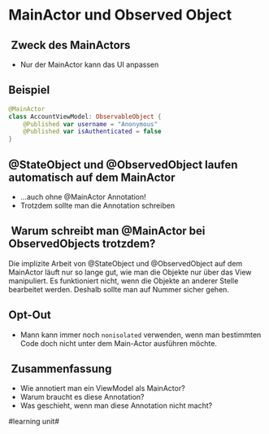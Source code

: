 # MainActor und Observed Object

##  Zweck des MainActors

- Nur der MainActor kann das UI anpassen

## Beispiel

```swift
@MainActor
class AccountViewModel: ObservableObject {
    @Published var username = "Anonymous"
    @Published var isAuthenticated = false
}
```


## @StateObject und @ObservedObject laufen automatisch auf dem MainActor

- …auch ohne @MainActor Annotation! 
- Trotzdem sollte man die Annotation schreiben

##  Warum schreibt man @MainActor bei ObservedObjects trotzdem?

Die implizite Arbeit von @StateObject und @ObservedObject auf dem MainActor läuft  nur so lange gut, wie man die Objekte nur über das View manipuliert. Es funktioniert nicht, wenn die Objekte an anderer Stelle bearbeitet werden. Deshalb sollte man auf Nummer sicher gehen.

## Opt-Out

- Mann kann immer noch `nonisolated` verwenden, wenn man bestimmten Code doch nicht unter dem Main-Actor ausführen möchte.


##  Zusammenfassung
- Wie annotiert man ein ViewModel als MainActor?
- Warum braucht es diese Annotation?
- Was geschieht, wenn man diese Annotation nicht macht?

#learning unit#